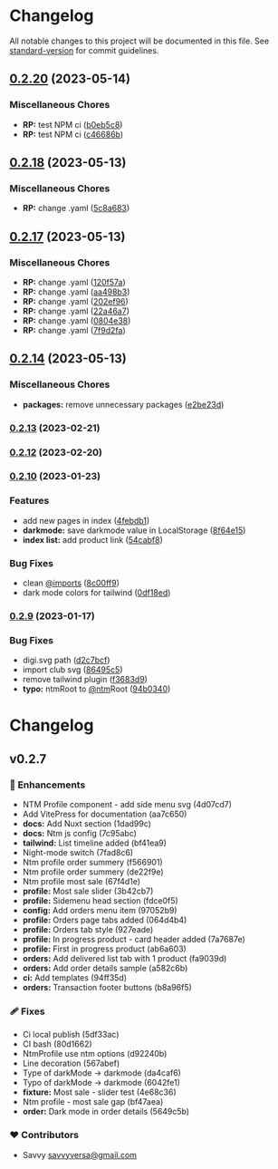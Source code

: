 # Changelog

All notable changes to this project will be documented in this file. See [standard-version](https://github.com/conventional-changelog/standard-version) for commit guidelines.

## [0.2.20](https://github.com/savyjs/digimarket-nuxt-module/compare/v0.2.18...v0.2.20) (2023-05-14)


### Miscellaneous Chores

* **RP:** test NPM ci ([b0eb5c8](https://github.com/savyjs/digimarket-nuxt-module/commit/b0eb5c8d73329444e495d586ec444da3f810c46d))
* **RP:** test NPM ci ([c46686b](https://github.com/savyjs/digimarket-nuxt-module/commit/c46686be42a6a64aef8e248969b373b4adb0fd80))

## [0.2.18](https://github.com/savyjs/digimarket-nuxt-module/compare/v0.2.17...v0.2.18) (2023-05-13)


### Miscellaneous Chores

* **RP:** change .yaml ([5c8a683](https://github.com/savyjs/digimarket-nuxt-module/commit/5c8a683df3577e6423f02b015f8104438bf10816))

## [0.2.17](https://github.com/savyjs/digimarket-nuxt-module/compare/v0.2.14...v0.2.17) (2023-05-13)


### Miscellaneous Chores

* **RP:** change .yaml ([120f57a](https://github.com/savyjs/digimarket-nuxt-module/commit/120f57a947b023971aff4e7403fc60368f9a11e4))
* **RP:** change .yaml ([aa498b3](https://github.com/savyjs/digimarket-nuxt-module/commit/aa498b3541cda413d6f06b27637c85c458dbb5a1))
* **RP:** change .yaml ([202ef96](https://github.com/savyjs/digimarket-nuxt-module/commit/202ef969ed697aabf970ef52d635b8b9aa3decb7))
* **RP:** change .yaml ([22a46a7](https://github.com/savyjs/digimarket-nuxt-module/commit/22a46a76089e23e54dd2181afa6093994267bb3f))
* **RP:** change .yaml ([0804e38](https://github.com/savyjs/digimarket-nuxt-module/commit/0804e38861f9148ba705151fe1fd714f48b432cb))
* **RP:** change .yaml ([7f9d2fa](https://github.com/savyjs/digimarket-nuxt-module/commit/7f9d2fae155ca10c075694c1ab9b3abc5cf48507))

## [0.2.14](https://github.com/savyjs/digimarket-nuxt-module/compare/v0.2.13...v0.2.14) (2023-05-13)


### Miscellaneous Chores

* **packages:** remove unnecessary packages ([e2be23d](https://github.com/savyjs/digimarket-nuxt-module/commit/e2be23d6da2e9bde8c213d447e96b04f5693b8bd))


### [0.2.13](https://github.com/savyjs/digimarket-nuxt-module/compare/v0.2.12...v0.2.13) (2023-02-21)

### [0.2.12](https://github.com/savyjs/digimarket-nuxt-module/compare/v0.2.10...v0.2.12) (2023-02-20)

### [0.2.10](https://github.com/savyjs/nuxt-digimarket-kit/compare/v0.2.9...v0.2.10) (2023-01-23)


### Features

* add new pages in index ([4febdb1](https://github.com/savyjs/nuxt-digimarket-kit/commit/4febdb162d6664ce58ec124424541d5a0f6c7663))
* **darkmode:** save darkmode value in LocalStorage ([8f64e15](https://github.com/savyjs/nuxt-digimarket-kit/commit/8f64e151cc0a258902ef4502013718f109ddc394))
* **index list:** add product link ([54cabf8](https://github.com/savyjs/nuxt-digimarket-kit/commit/54cabf8d24fb988d698c1859c680a67c2a57cf6f))


### Bug Fixes

* clean [@imports](https://github.com/imports) ([8c00ff9](https://github.com/savyjs/nuxt-digimarket-kit/commit/8c00ff9635e1378b920332f61dc6ba048799a671))
* dark mode colors for tailwind ([0df18ed](https://github.com/savyjs/nuxt-digimarket-kit/commit/0df18edda58ecb1d0644a98b2cf63a18531cf747))

### [0.2.9](https://github.com/savyjs/nuxt-digimarket-kit/compare/v0.2.8...v0.2.9) (2023-01-17)


### Bug Fixes

* digi.svg path ([d2c7bcf](https://github.com/savyjs/nuxt-digimarket-kit/commit/d2c7bcf220c9bba37d140519af59651653b8181d))
* import club svg ([86495c5](https://github.com/savyjs/nuxt-digimarket-kit/commit/86495c523b8062113fdb75ca2f38bf926a127f18))
* remove tailwind plugin ([f3683d9](https://github.com/savyjs/nuxt-digimarket-kit/commit/f3683d912b03df4319972adb4ef6f93a13a01f39))
* **typo:** ntmRoot to [@ntm](https://github.com/ntm)Root ([94b0340](https://github.com/savyjs/nuxt-digimarket-kit/commit/94b034038e817fbe8c4cd2cf55e14e58fef79127))

# Changelog


## v0.2.7


### 🚀 Enhancements

  - NTM Profile component - add side menu svg (4d07cd7)
  - Add VitePress for documentation (aa7c650)
  - **docs:** Add Nuxt section (1dad99c)
  - **docs:** Ntm js config (7c95abc)
  - **tailwind:** List timeline added (bf41ea9)
  - Night-mode switch (7fad8c6)
  - Ntm profile order summery (f566901)
  - Ntm profile order summery (de22f9e)
  - Ntm profile most sale (67f4d1e)
  - **profile:** Most sale slider (3b42cb7)
  - **profile:** Sidemenu head section (fdce0f5)
  - **config:** Add orders menu item (97052b9)
  - **profile:** Orders page tabs added (064d4b4)
  - **profile:** Orders tab style (927eade)
  - **profile:** In progress product - card header added (7a7687e)
  - **profile:** First in progress product (ab6a603)
  - **orders:** Add delivered list tab with 1 product (fa9039d)
  - **orders:** Add order details sample (a582c6b)
  - **ci:** Add templates (94ff35d)
  - **orders:** Transaction footer buttons (b8a96f5)

### 🩹 Fixes

  - Ci local publish (5df33ac)
  - CI bash (80d1662)
  - NtmProfile use ntm options (d92240b)
  - Line decoration (567abef)
  - Type of darkMode -> darkmode (da4caf6)
  - Typo of darkMode -> darkmode (6042fe1)
  - **fixture:** Most sale - slider test (4e68c36)
  - Ntm profile - most sale gap (bf47aea)
  - **order:** Dark mode in order details (5649c5b)

### ❤️  Contributors

- Savvy <savvyversa@gmail.com>
